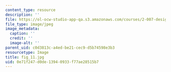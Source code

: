 ```yaml
---
content_type: resource
description: ''
file: https://ol-ocw-studio-app-qa.s3.amazonaws.com/courses/2-007-design-and-manufacturing-i-spring-2009/0e71f247d0de13940933f77ae28515b7_fig_11.jpg
file_type: image/jpeg
image_metadata:
  caption: ''
  credit: ''
  image-alt: ''
parent_uid: c0d3813c-a4ed-be21-cec9-d5b74598e3b3
resourcetype: Image
title: fig_11.jpg
uid: 0e71f247-d0de-1394-0933-f77ae28515b7
---
```

